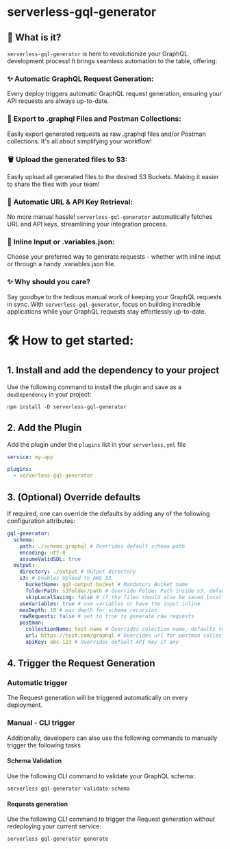 # serverless-gql-generator

## 🚀 **What is it?**

`serverless-gql-generator` is here to revolutionize your GraphQL development process! It brings seamless automation to the table, offering:

### ✨ **Automatic GraphQL Request Generation:**

Every deploy triggers automatic GraphQL request generation, ensuring your API requests are always up-to-date.

### 📂 **Export to .graphql Files and Postman Collections:**

Easily export generated requests as raw .graphql files and/or Postman collections. It's all about simplifying your workflow!

### 🪣 **Upload the generated files to S3:**

Easily upload all generated files to the desired S3 Buckets. Making it easier to share the files with your team!

### 🔐 **Automatic URL & API Key Retrieval:**

No more manual hassle! `serverless-gql-generator` automatically fetches URL and API keys, streamlining your integration process.

### 🔄 **Inline Input or .variables.json:**

Choose your preferred way to generate requests - whether with inline input or through a handy .variables.json file.

### ✨ **Why should you care?**

Say goodbye to the tedious manual work of keeping your GraphQL requests in sync. With `serverless-gql-generator`, focus on building incredible applications while your GraphQL requests stay effortlessly up-to-date.

# 🛠️ **How to get started:**

## 1. Install and add the dependency to your project

Use the following command to install the plugin and save as a `devDependency` in your project:

```
npm install -D serverless-gql-generator
```

## 2. Add the Plugin

Add the plugin under the `plugins` list in your `serverless.yml` file

```yaml
service: my-app

plugins:
  - serverless-gql-generator
```

## 3. (Optional) Override defaults

If required, one can override the defaults by adding any of the following configuration attributes:

```yaml
gql-generator:
  schema:
    path: ./schema.graphql # Overrides default schema path 
    encoding: utf-8
    assumeValidSDL: true
  output:
    directory: ./output # Output directory
    s3: # Enables Upload to AWS S3
      bucketName: gql-output-bucket # Mandatory Bucket name
      folderPath: s3folder/path # Override Folder Path inside s3, defaults to `${service}/${stage}`
      skipLocalSaving: false # if the files should also be saved locally or not
    useVariables: true # use variables or have the input inline
    maxDepth: 10 # max depth for schema recursion
    rawRequests: false # set to true to generate raw requests
    postman:
      collectionName: test-name # Overrides colection name, defaults to `${service}-${stage}`
      url: https://test.com/graphql # Overrides url for postman collection
      apiKey: abc-123 # Overrides default API Key if any
```

## 4. Trigger the Request Generation

### Automatic trigger

The Request generation will be triggered automatically on every deployment.

### Manual - CLI trigger

Additionally, developers can also use the following commands to manually trigger the following tasks

#### **Schema Validation**

Use the following CLI command to validate your GraphQL schema:
```
serverless gql-generator validate-schema
```

#### **Requests generation**

Use the following CLI command to trigger the Request generation without redeploying your current service:
```
serverless gql-generator generate
```